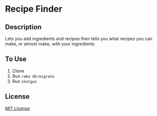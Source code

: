 # Recipe Finder

## Description

Lets you add ingredients and recipes then tells you what recipes you can make, or almost make, with your ingredients.

## To Use

1. Clone
2. Run `rake db:migrate`
3. Run `shotgun`

## License

[MIT License](https://github.com/iamtraviscole/recipe-finder-sinatra-project/blob/master/LICENSE.md)
